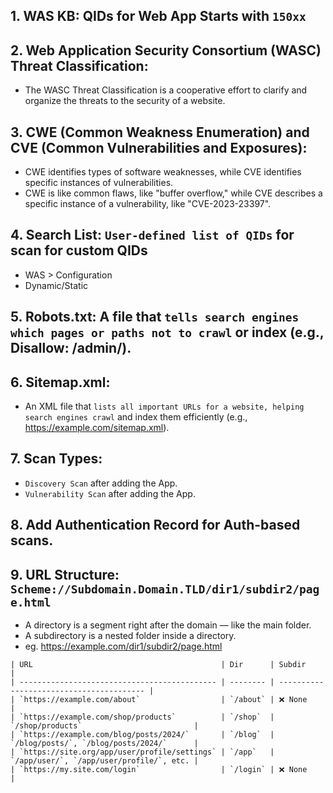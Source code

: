 ## 1. WAS KB: QIDs for Web App Starts with `150xx`

## 2. Web Application Security Consortium (WASC) Threat Classification:
- The WASC Threat Classification is a cooperative effort to clarify and organize the threats to the security of a website.

## 3. CWE (Common Weakness Enumeration) and CVE (Common Vulnerabilities and Exposures):
- CWE identifies types of software weaknesses, while CVE identifies specific instances of vulnerabilities.
- CWE is like common flaws, like "buffer overflow," while CVE describes a specific instance of a vulnerability, like "CVE-2023-23397".

## 4. Search List: `User-defined list of QIDs` for scan for custom QIDs
- WAS > Configuration
- Dynamic/Static

## 5. Robots.txt: A file that `tells search engines which pages or paths not to crawl` or index (e.g., Disallow: /admin/).

## 6. Sitemap.xml: 
- An XML file that `lists all important URLs for a website, helping search engines crawl` and index them efficiently (e.g., https://example.com/sitemap.xml).

## 7. Scan Types:
- `Discovery Scan` after adding the App.
- `Vulnerability Scan` after adding the App.

## 8. Add Authentication Record for Auth-based scans.

## 9. URL Structure: `Scheme://Subdomain.Domain.TLD/dir1/subdir2/page.html`
- A directory is a segment right after the domain — like the main folder.
- A subdirectory is a nested folder inside a directory.
- eg. https://example.com/dir1/subdir2/page.html
```
| URL                                          | Dir      | Subdir                                   |
| -------------------------------------------- | -------- | ---------------------------------------- |
| `https://example.com/about`                  | `/about` | ❌ None                                  |
| `https://example.com/shop/products`          | `/shop`  | `/shop/products`                         |
| `https://example.com/blog/posts/2024/`       | `/blog`  | `/blog/posts/`, `/blog/posts/2024/`      |
| `https://site.org/app/user/profile/settings` | `/app`   | `/app/user/`, `/app/user/profile/`, etc. |
| `https://my.site.com/login`                  | `/login` | ❌ None                                  |
```


